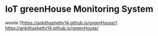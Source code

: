 # IoT greenHouse Monitoring System
wesite [!https://ankithashetty14.github.io/greenHouse/]
 https://ankithashetty14.github.io/greenHouse/
